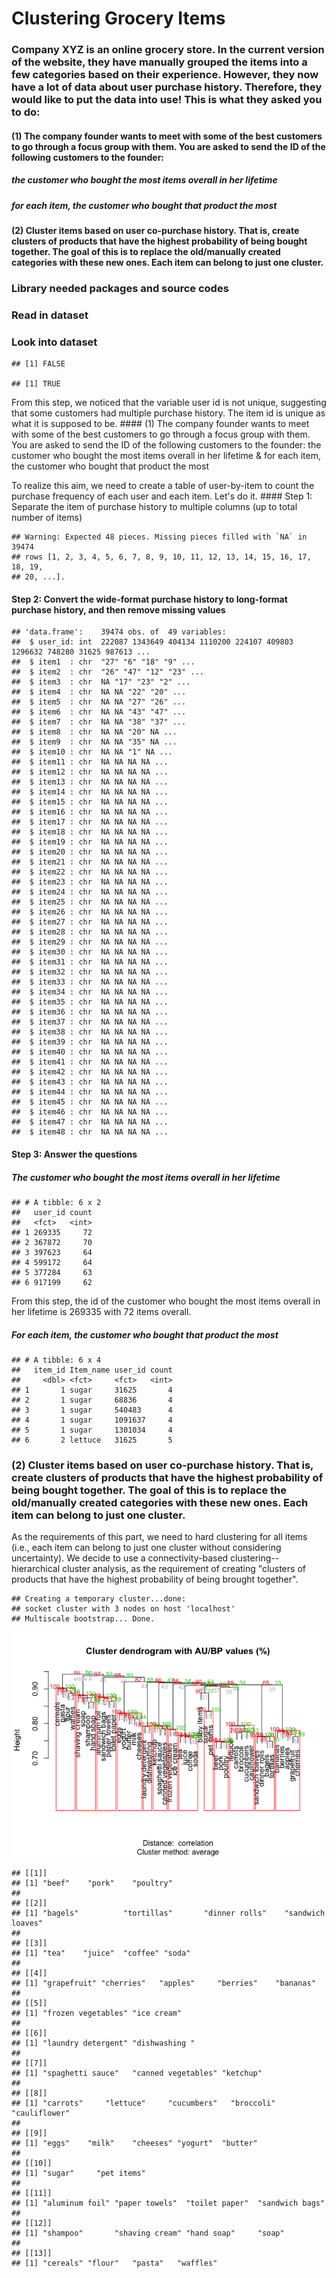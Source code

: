 Clustering Grocery Items
================

### Company XYZ is an online grocery store. In the current version of the website, they have manually grouped the items into a few categories based on their experience. However, they now have a lot of data about user purchase history. Therefore, they would like to put the data into use! This is what they asked you to do:

#### (1) The company founder wants to meet with some of the best customers to go through a focus group with them. You are asked to send the ID of the following customers to the founder:

##### the customer who bought the most items overall in her lifetime

##### for each item, the customer who bought that product the most

#### (2) Cluster items based on user co-purchase history. That is, create clusters of products that have the highest probability of being bought together. The goal of this is to replace the old/manually created categories with these new ones. Each item can belong to just one cluster.

### Library needed packages and source codes

### Read in dataset

### Look into dataset

    ## [1] FALSE

    ## [1] TRUE

From this step, we noticed that the variable user id is not unique, suggesting that some customers had multiple purchase history. The item id is unique as what it is supposed to be. \#\#\#\# (1) The company founder wants to meet with some of the best customers to go through a focus group with them. You are asked to send the ID of the following customers to the founder: the customer who bought the most items overall in her lifetime & for each item, the customer who bought that product the most

To realize this aim, we need to create a table of user-by-item to count the purchase frequency of each user and each item. Let's do it.
\#\#\#\# Step 1: Separate the item of purchase history to multiple columns (up to total number of items)

    ## Warning: Expected 48 pieces. Missing pieces filled with `NA` in 39474
    ## rows [1, 2, 3, 4, 5, 6, 7, 8, 9, 10, 11, 12, 13, 14, 15, 16, 17, 18, 19,
    ## 20, ...].

#### Step 2: Convert the wide-format purchase history to long-format purchase history, and then remove missing values

    ## 'data.frame':    39474 obs. of  49 variables:
    ##  $ user_id: int  222087 1343649 404134 1110200 224107 409803 1296632 748280 31625 987613 ...
    ##  $ item1  : chr  "27" "6" "18" "9" ...
    ##  $ item2  : chr  "26" "47" "12" "23" ...
    ##  $ item3  : chr  NA "17" "23" "2" ...
    ##  $ item4  : chr  NA NA "22" "20" ...
    ##  $ item5  : chr  NA NA "27" "26" ...
    ##  $ item6  : chr  NA NA "43" "47" ...
    ##  $ item7  : chr  NA NA "38" "37" ...
    ##  $ item8  : chr  NA NA "20" NA ...
    ##  $ item9  : chr  NA NA "35" NA ...
    ##  $ item10 : chr  NA NA "1" NA ...
    ##  $ item11 : chr  NA NA NA NA ...
    ##  $ item12 : chr  NA NA NA NA ...
    ##  $ item13 : chr  NA NA NA NA ...
    ##  $ item14 : chr  NA NA NA NA ...
    ##  $ item15 : chr  NA NA NA NA ...
    ##  $ item16 : chr  NA NA NA NA ...
    ##  $ item17 : chr  NA NA NA NA ...
    ##  $ item18 : chr  NA NA NA NA ...
    ##  $ item19 : chr  NA NA NA NA ...
    ##  $ item20 : chr  NA NA NA NA ...
    ##  $ item21 : chr  NA NA NA NA ...
    ##  $ item22 : chr  NA NA NA NA ...
    ##  $ item23 : chr  NA NA NA NA ...
    ##  $ item24 : chr  NA NA NA NA ...
    ##  $ item25 : chr  NA NA NA NA ...
    ##  $ item26 : chr  NA NA NA NA ...
    ##  $ item27 : chr  NA NA NA NA ...
    ##  $ item28 : chr  NA NA NA NA ...
    ##  $ item29 : chr  NA NA NA NA ...
    ##  $ item30 : chr  NA NA NA NA ...
    ##  $ item31 : chr  NA NA NA NA ...
    ##  $ item32 : chr  NA NA NA NA ...
    ##  $ item33 : chr  NA NA NA NA ...
    ##  $ item34 : chr  NA NA NA NA ...
    ##  $ item35 : chr  NA NA NA NA ...
    ##  $ item36 : chr  NA NA NA NA ...
    ##  $ item37 : chr  NA NA NA NA ...
    ##  $ item38 : chr  NA NA NA NA ...
    ##  $ item39 : chr  NA NA NA NA ...
    ##  $ item40 : chr  NA NA NA NA ...
    ##  $ item41 : chr  NA NA NA NA ...
    ##  $ item42 : chr  NA NA NA NA ...
    ##  $ item43 : chr  NA NA NA NA ...
    ##  $ item44 : chr  NA NA NA NA ...
    ##  $ item45 : chr  NA NA NA NA ...
    ##  $ item46 : chr  NA NA NA NA ...
    ##  $ item47 : chr  NA NA NA NA ...
    ##  $ item48 : chr  NA NA NA NA ...

#### Step 3: Answer the questions

##### The customer who bought the most items overall in her lifetime

    ## # A tibble: 6 x 2
    ##   user_id count
    ##   <fct>   <int>
    ## 1 269335     72
    ## 2 367872     70
    ## 3 397623     64
    ## 4 599172     64
    ## 5 377284     63
    ## 6 917199     62

From this step, the id of the customer who bought the most items overall in her lifetime is 269335 with 72 items overall.

##### For each item, the customer who bought that product the most

    ## # A tibble: 6 x 4
    ##   item_id Item_name user_id count
    ##     <dbl> <fct>     <fct>   <int>
    ## 1       1 sugar     31625       4
    ## 2       1 sugar     68836       4
    ## 3       1 sugar     540483      4
    ## 4       1 sugar     1091637     4
    ## 5       1 sugar     1301034     4
    ## 6       2 lettuce   31625       5

### (2) Cluster items based on user co-purchase history. That is, create clusters of products that have the highest probability of being bought together. The goal of this is to replace the old/manually created categories with these new ones. Each item can belong to just one cluster.

As the requirements of this part, we need to hard clustering for all items (i.e., each item can belong to just one cluster without considering uncertainty). We decide to use a connectivity-based clustering--hierarchical cluster analysis, as the requirement of creating "clusters of products that have the highest probability of being brought together".

    ## Creating a temporary cluster...done:
    ## socket cluster with 3 nodes on host 'localhost'
    ## Multiscale bootstrap... Done.

![](9.Clustering_Grocery_Items_files/figure-markdown_github/unnamed-chunk-8-1.png)

    ## [[1]]
    ## [1] "beef"    "pork"    "poultry"
    ## 
    ## [[2]]
    ## [1] "bagels"          "tortillas"       "dinner rolls"    "sandwich loaves"
    ## 
    ## [[3]]
    ## [1] "tea"    "juice"  "coffee" "soda"  
    ## 
    ## [[4]]
    ## [1] "grapefruit" "cherries"   "apples"     "berries"    "bananas"   
    ## 
    ## [[5]]
    ## [1] "frozen vegetables" "ice cream"        
    ## 
    ## [[6]]
    ## [1] "laundry detergent" "dishwashing "     
    ## 
    ## [[7]]
    ## [1] "spaghetti sauce"   "canned vegetables" "ketchup"          
    ## 
    ## [[8]]
    ## [1] "carrots"     "lettuce"     "cucumbers"   "broccoli"    "cauliflower"
    ## 
    ## [[9]]
    ## [1] "eggs"    "milk"    "cheeses" "yogurt"  "butter" 
    ## 
    ## [[10]]
    ## [1] "sugar"     "pet items"
    ## 
    ## [[11]]
    ## [1] "aluminum foil" "paper towels"  "toilet paper"  "sandwich bags"
    ## 
    ## [[12]]
    ## [1] "shampoo"       "shaving cream" "hand soap"     "soap"         
    ## 
    ## [[13]]
    ## [1] "cereals" "flour"   "pasta"   "waffles"
